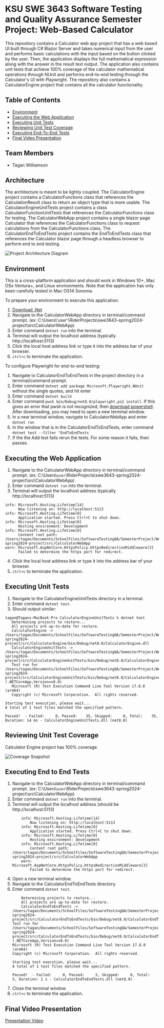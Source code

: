 # KSU SWE 3643 Software Testing and Quality Assurance Semester Project: Web-Based Calculator
This repository contains a Calculator web app project that has a web based UI built through C# Blazor Server and takes
numerical input from the user and performs basic calculations with the input based on the button clicked by the user.
Then, the application displays the full mathematical expression along with the answer in the result text output.
The application also contains unit tests that achieve 100% coverage of the calculator mathematical operations through
NUnit and performs end-to-end testing through the Calculator's UI with Playwright. The repository also contains a
CalculatorEngine project that contains all the calculator functionality.

## Table of Contents
- [Environment](#environment)
- [Executing the Web Application](#executing-the-web-application)
- [Executing Unit Tests](#executing-unit-tests)
- [Reviewing Unit Test Coverage](#reviewing-unit-test-coverage)
- [Executing End-To-End Tests](#executing-end-to-end-tests)
- [Final Video Presentation](#final-video-presentation)

## Team Members
- Tagan Williamson

## Architecture
The architecture is meant to be lightly coupled. The CalculatorEngine project contains a CalculatorFunctions class that
references the CalculationResult class to return an object type that is more usable. The CalculatorEngineUnitTests
project contains a class CalculatorFunctionUnitTests that references the CalculatorFunctions class for testing. 
The CalculatorWebApp project contains a single blazor page Calculator that references the CalculatorFunctions class
to request calculations from the CalculatorFunctions class. The CalculatorEndToEndTests project contains the EndToEndTests class that
references the Calculator blazor page through a headless browser to perform end to end testing.

![Project Architecture Diagram](/ReadmeAssets/CalculatorWebAppArchitecture_TaganWilliamson.png "Project Architecture Diagram")

## Environment
This is a cross-platform application and should work in Windows 10+, Mac OSx Ventura+, and Linux environments. Note that the application has only been carefully tested in Mac OS14 Sonoma.

To prepare your environment to execute this application:
1. <a href="dotnet.microsoft.com/en-us/download" target="_blank">Download .Net</a>
2. Navigate to the CalculatorWebApp directory in terminal/command prompt. (ex: C:\Users\\'user'\\RiderProjects\swe3643-spring2024-project\src\CalculatorWebApp)
3. Enter command `dotnet run` into the terminal.
4. Terminal will output the localhost address (typically http://localhost:5113)
5. Click the local host address link or type it into the address bar of your browser.
6. `ctrl+c` to terminate the application.

To configure Playwright for end-to-end testing:
1. Navigate to CalculatorEndToEndTests in the project directory in a terminal/command prompt.
2. Enter command `dotnet add package Microsoft.Playwright.NUnit` without the single quotes, and hit enter
3. Enter command `dotnet build`
4. Enter command `pwsh bin/Debug/net8.0/playwright.ps1 install`. If this gives an error that pwsh is not recognized, then <a href="learn.microsoft.com/en-us/powershell/scripting/install/installing-powershell?view=powershell-7.4" target="_blank">download powershell</a>. After downloading, you may need to open a new terminal window.
5. In a new terminal window, navigate to CalculatorWebApp and enter `dotnet run`
6. In the window that is in the CalculatorEndToEndTests, enter command `dotnet test --filter "EndToEndTests`
7. If the the Add test fails rerun the tests. For some reason it fails, then passes.

## Executing the Web Application
1. Navigate to the CalculatorWebApp directory in terminal/command prompt. (ex: C:\Users\\`user`\\RiderProjects\swe3643-spring2024-project\src\CalculatorWebApp)
2. Enter command `dotnet run` into the terminal.
3. Terminal will output the localhost address (typically http://localhost:5113)
```
info: Microsoft.Hosting.Lifetime[14]
      Now listening on: http://localhost:5113
info: Microsoft.Hosting.Lifetime[0]
      Application started. Press Ctrl+C to shut down.
info: Microsoft.Hosting.Lifetime[0]
      Hosting environment: Development
info: Microsoft.Hosting.Lifetime[0]
      Content root path: /Users/tagan/Documents/SchoolFiles/SoftwareTestingQA/SemesterProject/WebApp/swe3643-spring2024-project/src/CalculatorWebApp
warn: Microsoft.AspNetCore.HttpsPolicy.HttpsRedirectionMiddleware[3]
      Failed to determine the https port for redirect.
```
4. Click the local host address link or type it into the address bar of your browser.
5. `ctrl+c` to terminate the application.

## Executing Unit Tests
1. Navigate to the CalculatorEngineUnitTests directory in a terminal.
2. Enter command `dotnet test`.
3. Should output similar: 
```
tagan@Tagans-MacBook-Pro CalculatorEngineUnitTests % dotnet test
   Determining projects to restore...
   All projects are up-to-date for restore.
   CalculatorEngine -> /Users/tagan/Documents/SchoolFiles/SoftwareTestingQA/SemesterProject/WebApp/swe3643-spring2024-project/src/CalculatorEngine/bin/Debug/net8.0/CalculatorEngine.dll
   CalculatorEngineUnitTests -> /Users/tagan/Documents/SchoolFiles/SoftwareTestingQA/SemesterProject/WebApp/swe3643-spring2024-project/src/CalculatorEngineUnitTests/bin/Debug/net8.0/CalculatorEngineUnitTests.dll
   Test run for /Users/tagan/Documents/SchoolFiles/SoftwareTestingQA/SemesterProject/WebApp/swe3643-spring2024-project/src/CalculatorEngineUnitTests/bin/Debug/net8.0/CalculatorEngineUnitTests.dll (.NETCoreApp,Version=v8.0)
   Microsoft (R) Test Execution Command Line Tool Version 17.8.0 (arm64)
   Copyright (c) Microsoft Corporation.  All rights reserved.

Starting test execution, please wait...
A total of 1 test files matched the specified pattern.

Passed!  - Failed:     0, Passed:    35, Skipped:     0, Total:    35, Duration: 14 ms - CalculatorEngineUnitTests.dll (net8.0)
```

## Reviewing Unit Test Coverage
Calculator Engine project has 100% coverage.

![Coverage Snapshot](/ReadmeAssets/Coverage_TaganWilliamson.png "CalculatorEngine Coverage")

## Executing End to End Tests
1. Navigate to the CalculatorWebApp directory in terminal/command prompt. (ex: C:\Users\\`user`\\RiderProjects\swe3643-spring2024-project\src\CalculatorWebApp)
2. Enter command `dotnet run` into the terminal.
3. Terminal will output the localhost address (should be http://localhost:5113)
   ```
       info: Microsoft.Hosting.Lifetime[14]
           Now listening on: http://localhost:5113
       info: Microsoft.Hosting.Lifetime[0]
           Application started. Press Ctrl+C to shut down.
       info: Microsoft.Hosting.Lifetime[0]
           Hosting environment: Development
       info: Microsoft.Hosting.Lifetime[0]
           Content root path: /Users/tagan/Documents/SchoolFiles/SoftwareTestingQA/SemesterProject/WebApp/swe3643-spring2024-project/src/CalculatorWebApp
       warn: Microsoft.AspNetCore.HttpsPolicy.HttpsRedirectionMiddleware[3]
           Failed to determine the https port for redirect.
    ```
4. Open a new terminal window.
5. Navigate to the CalculatorEndToEndTests directory.
6. Enter command `dotnet test`.
    ```
        Determining projects to restore...
        All projects are up-to-date for restore.
        CalculatorEndToEndTests -> /Users/tagan/Documents/SchoolFiles/SoftwareTestingQA/SemesterProject/WebApp/swe3643-spring2024-project/src/CalculatorEndToEndTests/bin/Debug/net8.0/CalculatorEndToEndTests.dll
    Test run for /Users/tagan/Documents/SchoolFiles/SoftwareTestingQA/SemesterProject/WebApp/swe3643-spring2024-project/src/CalculatorEndToEndTests/bin/Debug/net8.0/CalculatorEndToEndTests.dll (.NETCoreApp,Version=v8.0)
    Microsoft (R) Test Execution Command Line Tool Version 17.8.0 (arm64)
    Copyright (c) Microsoft Corporation.  All rights reserved.

    Starting test execution, please wait...
    A total of 1 test files matched the specified pattern.

    Passed!  - Failed:     0, Passed:     5, Skipped:     0, Total:     5, Duration: 1 s - CalculatorEndToEndTests.dll (net8.0)
    ```
7. Close the terminal window.
8. `ctrl+c` to terminate the application.


## Final Video Presentation
[Presentation Video](https://youtu.be/t_z4a4OM9p8 "Final Presentation Video")